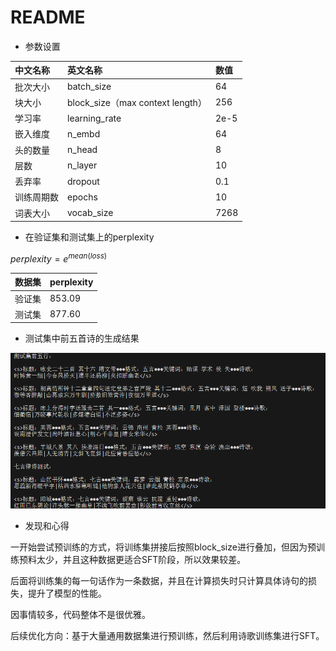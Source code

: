 # README

- 参数设置

| 中文名称   | 英文名称                         | 数值 |
| :--------- | :------------------------------- | :--- |
| 批次大小   | batch_size                       | 64   |
| 块大小     | block_size（max context length） | 256  |
| 学习率     | learning_rate                    | 2e-5 |
| 嵌入维度   | n_embd                           | 64   |
| 头的数量   | n_head                           | 8    |
| 层数       | n_layer                          | 10   |
| 丢弃率     | dropout                          | 0.1  |
| 训练周期数 | epochs                           | 10   |
| 词表大小   | vocab_size                       | 7268 |

- 在验证集和测试集上的perplexity

$perplexity=e^{mean(loss)}$

| 数据集 | perplexity |
| :----- | :--------- |
| 验证集 | 853.09     |
| 测试集 | 877.60     |

- 测试集中前五首诗的生成结果

![image-20231123174711778](./result.jpg)

- 发现和心得

一开始尝试预训练的方式，将训练集拼接后按照block_size进行叠加，但因为预训练预料太少，并且这种数据更适合SFT阶段，所以效果较差。

后面将训练集的每一句话作为一条数据，并且在计算损失时只计算具体诗句的损失，提升了模型的性能。

因事情较多，代码整体不是很优雅。

后续优化方向：基于大量通用数据集进行预训练，然后利用诗歌训练集进行SFT。